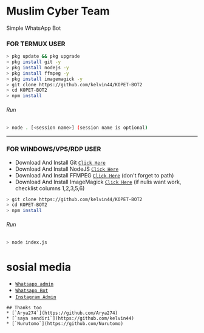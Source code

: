# Muslim Cyber Team
Simple WhatsApp Bot

### FOR TERMUX USER
```bash
> pkg update && pkg upgrade
> pkg install git -y
> pkg install nodejs -y
> pkg install ffmpeg -y
> pkg install imagemagick -y
> git clone https://github.com/kelvin44/KOPET-BOT2
> cd KOPET-BOT2
> npm install
```
###### Run
```bash
> node . [<session name>] (session name is optional)
```

---------

### FOR WINDOWS/VPS/RDP USER
* Download And Install Git [`Click Here`](https://git-scm.com/downloads) <br>
* Download And Install NodeJS [`Click Here`](https://nodejs.org/en/download) <br>
* Download And Install FFMPEG [`Click Here`](https://ffmpeg.org/download.html) (don't forget to path) 
* Download And Install ImageMagick [`Click Here`](https://imagemagick.org/script/download.php) (if nulis want work,  checklist columns 1,2,3,5,6) 
```bash
> git clone https://github.com/kelvin44/KOPET-BOT2
> cd KOPET-BOT2
> npm install
```
###### Run
```bash
> node index.js
```

# sosial media
* [`Whatsapp admin`](https://wa.me/6281218305935)
* [`Whatsapp Bot`](https://wa.me/6285283859989)
* [`Instagram Admin`](https://www.instagram.com/ff.kelvin15)
```
## Thanks too
* [`Arya274`](https://github.com/Arya274)
* [`saya sendiri`](https://github.com/kelvin44)
* [`Nurutomo`](https://github.com/Nurutomo)
